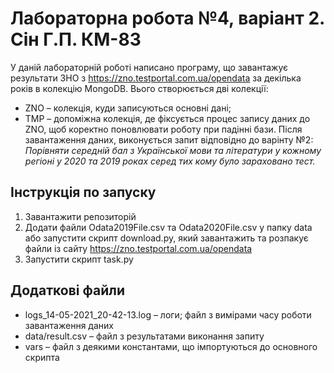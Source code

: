 # Лабораторна робота №4, варіант 2. Сін Г.П. КМ-83
У даній лабораторній роботі написано програму, що завантажує результати ЗНО з https://zno.testportal.com.ua/opendata за декілька років в колекцію MongoDB.
Вього створюється дві колекції:
- ZNO – колекція, куди записуються основні дані;
- TMP – допоміжна колекція, де фіксується процес запису даних до ZNO, щоб коректно поновлювати роботу при падінні бази.
Після завантаження даних, виконується запит відповідно до варінту №2: 
_Порівняти середній бал з Української мови та літератури у кожному регіоні у 2020
та 2019 роках серед тих кому було зараховано тест._

## Інструкція по запуску
1. Завантажити репозиторій
2. Додати файли Odata2019File.csv та Odata2020File.csv у папку data або запустити скрипт download.py, який завантажить та розпакує файли із сайту https://zno.testportal.com.ua/opendata 
3. Запустити скрипт task.py

## Додаткові файли
- logs_14-05-2021_20-42-13.log – логи; файл з вимірами часу роботи завантаження даних
- data/result.csv – файл з результатами виконання запиту
- vars – файл з деякими константами, що імпортуються до основного скрипта
